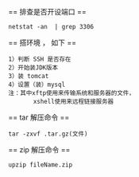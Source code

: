 ==   排查是否开设端口   == 

    netstat -an  | grep 3306

==   搭环境 ， 如下   == 

    1）判断 SSH 是否存在
    2）开始装JDK版本
    3）装 tomcat 
    4）设置（装）mysql
    注：其中xftp使用来传输系统和服务器的文件，
           xshell使用来远程链接服务器

==   tar 解压命令   == 

    tar -zxvf .tar.gz(文件)

==  zip 解压命令  == 

    upzip fileName.zip
